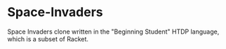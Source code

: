 # Space-Invaders

Space Invaders clone written in the "Beginning Student" HTDP language, which is a subset of Racket.
